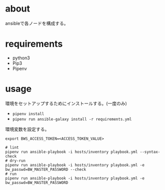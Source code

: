 # about

ansibleで各ノードを構成する。

# requirements

- python3
- Pip3
- Pipenv

# usage

環境をセットアップするためにインストールする。(一度のみ)
- `pipenv install`
- `pipenv run ansible-galaxy install -r requirements.yml`

環境変数を設定する。
```shell
export BWS_ACCESS_TOKEN=<ACCESS_TOKEN_VALUE>
```

```shell
# lint
pipenv run ansible-playbook -i hosts/inventory playbook.yml --syntax-check
# dry-run
pipenv run ansible-playbook -i hosts/inventory playbook.yml -e bw_passwd=BW_MASTER_PASSWORD --check
# run
pipenv run ansible-playbook -i hosts/inventory playbook.yml -e bw_passwd=BW_MASTER_PASSWORD
```
